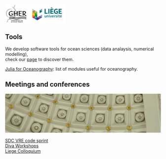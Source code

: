 <head>
  <link rel="stylesheet" href="https://cdnjs.cloudflare.com/ajax/libs/font-awesome/4.7.0/css/font-awesome.min.css">
</head>

<img src="./assets/img/logo_gher.png" alt="GHER" style="height:60px;"/>
<img src="./assets/img/logo_uliege.jpeg" alt="ULiège" style="height:60px;"/>

## Tools

We develop software tools for ocean sciences (data analaysis, numerical modelling),     
check our [<i class="fa fa-github" aria-hidden="true"></i> page](https://github.com/gher-ulg/) to discover them.

[Julia for Oceanography](julia_ocean.md): list of modules useful for oceanography.

## Meetings and conferences

<img src="./assets/img/academicroom.JPG" alt="Academic Room"/>

[SDC VRE code sprint](./Meetings/SDC_VRE_Liege/index.md)          
[Diva Workshops](./Diva-Workshops/index.md)     
[Liege Colloquium](./Liege-Colloquium/index.md)
